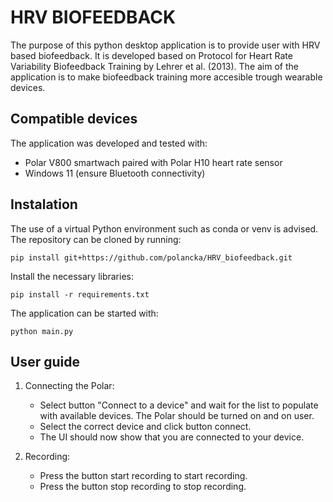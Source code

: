 # HRV BIOFEEDBACK

The purpose of this python desktop application is to provide user with HRV based biofeedback. It is developed based on Protocol for Heart Rate Variability Biofeedback Training by Lehrer et al. (2013). The aim of the application is to make biofeedback training more accesible trough wearable devices. 

## Compatible devices
The application was developed and tested with:
- Polar V800 smartwach paired with Polar H10 heart rate sensor
- Windows 11 (ensure Bluetooth connectivity)

## Instalation
The use of a virtual Python environment such as conda or venv is advised. 
The repository can be cloned by running: 
```
pip install git+https://github.com/polancka/HRV_biofeedback.git
```

Install the necessary libraries: 
```
pip install -r requirements.txt
```

The application can be started with:
```
python main.py
```

## User guide
1. Connecting the Polar: 
   - Select button "Connect to a device" and wait for the list to populate with available devices. The Polar should be turned on and on user. 
   - Select the correct device and click button connect.
   - The UI should now show that you are connected to your device.

2. Recording: 
   - Press the button start recording to start recording.
   - Press the button stop recording to stop recording. 

